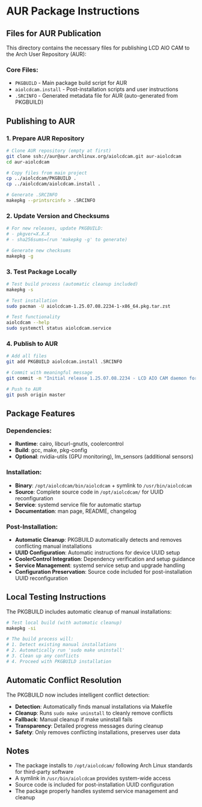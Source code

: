 # AUR Package Instructions

## Files for AUR Publication

This directory contains the necessary files for publishing LCD AIO CAM to the Arch User Repository (AUR):

### Core Files:
- `PKGBUILD` - Main package build script for AUR
- `aiolcdcam.install` - Post-installation scripts and user instructions
- `.SRCINFO` - Generated metadata file for AUR (auto-generated from PKGBUILD)

## Publishing to AUR

### 1. Prepare AUR Repository
```bash
# Clone AUR repository (empty at first)
git clone ssh://aur@aur.archlinux.org/aiolcdcam.git aur-aiolcdcam
cd aur-aiolcdcam

# Copy files from main project
cp ../aiolcdcam/PKGBUILD .
cp ../aiolcdcam/aiolcdcam.install .

# Generate .SRCINFO
makepkg --printsrcinfo > .SRCINFO
```

### 2. Update Version and Checksums
```bash
# For new releases, update PKGBUILD:
# - pkgver=X.X.X
# - sha256sums=(run 'makepkg -g' to generate)

# Generate new checksums
makepkg -g
```

### 3. Test Package Locally
```bash
# Test build process (automatic cleanup included)
makepkg -s

# Test installation
sudo pacman -U aiolcdcam-1.25.07.08.2234-1-x86_64.pkg.tar.zst

# Test functionality
aiolcdcam --help
sudo systemctl status aiolcdcam.service
```

### 4. Publish to AUR
```bash
# Add all files
git add PKGBUILD aiolcdcam.install .SRCINFO

# Commit with meaningful message
git commit -m "Initial release 1.25.07.08.2234 - LCD AIO CAM daemon for NZXT Kraken"

# Push to AUR
git push origin master
```

## Package Features

### Dependencies:
- **Runtime**: cairo, libcurl-gnutls, coolercontrol
- **Build**: gcc, make, pkg-config
- **Optional**: nvidia-utils (GPU monitoring), lm_sensors (additional sensors)

### Installation:
- **Binary**: `/opt/aiolcdcam/bin/aiolcdcam` + symlink to `/usr/bin/aiolcdcam`
- **Source**: Complete source code in `/opt/aiolcdcam/` for UUID reconfiguration
- **Service**: systemd service file for automatic startup
- **Documentation**: man page, README, changelog

### Post-Installation:
- **Automatic Cleanup**: PKGBUILD automatically detects and removes conflicting manual installations
- **UUID Configuration**: Automatic instructions for device UUID setup
- **CoolerControl Integration**: Dependency verification and setup guidance
- **Service Management**: systemd service setup and upgrade handling
- **Configuration Preservation**: Source code included for post-installation UUID reconfiguration

## Local Testing Instructions

The PKGBUILD includes automatic cleanup of manual installations:

```bash
# Test local build (with automatic cleanup)
makepkg -si

# The build process will:
# 1. Detect existing manual installations
# 2. Automatically run 'sudo make uninstall' 
# 3. Clean up any conflicts
# 4. Proceed with PKGBUILD installation
```

## Automatic Conflict Resolution

The PKGBUILD now includes intelligent conflict detection:

- **Detection**: Automatically finds manual installations via Makefile
- **Cleanup**: Runs `sudo make uninstall` to cleanly remove conflicts
- **Fallback**: Manual cleanup if make uninstall fails
- **Transparency**: Detailed progress messages during cleanup
- **Safety**: Only removes conflicting installations, preserves user data

## Notes

- The package installs to `/opt/aiolcdcam/` following Arch Linux standards for third-party software
- A symlink in `/usr/bin/aiolcdcam` provides system-wide access
- Source code is included for post-installation UUID configuration
- The package properly handles systemd service management and cleanup
